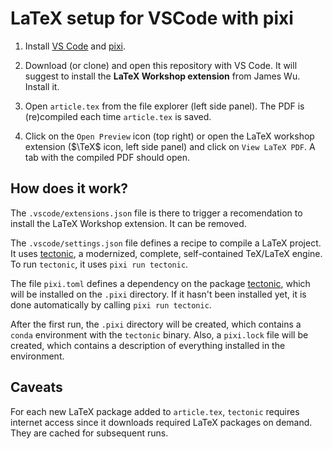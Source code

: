 # LaTeX setup for VSCode with pixi

1. Install
[VS Code](https://code.visualstudio.com)
and
[pixi](https://pixi.sh/).

2. Download (or clone) and open this repository with VS Code.
It will suggest to install the **LaTeX Workshop extension** from James Wu.
Install it.

3. Open `article.tex` from the file explorer (left side panel).
The PDF is (re)compiled each time `article.tex` is saved.

4. Click on the `Open Preview` icon (top right)
or open the LaTeX workshop extension ($\TeX$ icon, left side panel)
and click on `View LaTeX PDF`.
A tab with the compiled PDF should open.

## How does it work?

The `.vscode/extensions.json` file is there to trigger a recomendation
to install the LaTeX Workshop extension.
It can be removed.

The `.vscode/settings.json` file defines a recipe to compile a LaTeX project.
It uses [tectonic](https://tectonic-typesetting.github.io),
a modernized, complete, self-contained TeX/LaTeX engine.
To run `tectonic`,
it uses `pixi run tectonic`.

The file `pixi.toml` defines a dependency on the package
[tectonic](https://tectonic-typesetting.github.io),
which will be installed on the `.pixi` directory.
If it hasn't been installed yet,
it is done automatically by calling `pixi run tectonic`.

After the first run,
the `.pixi` directory will be created,
which contains a `conda` environment with the `tectonic` binary.
Also, a `pixi.lock` file will be created,
which contains a description of everything installed in the environment.

## Caveats

For each new LaTeX package added to `article.tex`,
`tectonic` requires internet access
since it downloads required LaTeX packages on demand.
They are cached for subsequent runs.
